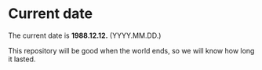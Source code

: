 # Current date

The current date is **1988.12.12.** (YYYY.MM.DD.)

This repository will be good when the world ends, so we will know how long it lasted.